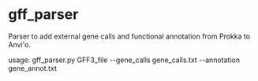 # gff_parser
Parser to add external gene calls and functional annotation from Prokka to Anvi'o. 

usage: gff_parser.py GFF3_file --gene_calls gene_calls.txt --annotation gene_annot.txt
